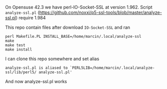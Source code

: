 On Opensuse 42.3 we have perl-IO-Socket-SSL at version 1.962.
Script `analyze-ssl.pl` (https://github.com/noxxi/p5-ssl-tools/blob/master/analyze-ssl.pl) require 1.984

This repo contain files after download `IO-Socket-SSL` and ran
```
perl Makefile.PL INSTALL_BASE=/home/marcin/.local/analyze-ssl
make
make test
make install
```

I can clone this repo somewhere and set alias
```
analyze-ssl.pl is aliased to `PERL5LIB=/home/marcin/.local/analyze-ssl/lib/perl5/ analyze-ssl.pl'
```

And now analyze-ssl.pl works

